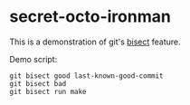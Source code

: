 # secret-octo-ironman

This is a demonstration of git's
[bisect](http://git-scm.com/book/ch6-5.html#Binary-Search) feature.

Demo script:

    git bisect good last-known-good-commit
    git bisect bad
    git bisect run make
